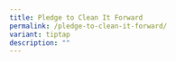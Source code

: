 ```yaml
---
title: Pledge to Clean It Forward
permalink: /pledge-to-clean-it-forward/
variant: tiptap
description: ""
---
```

